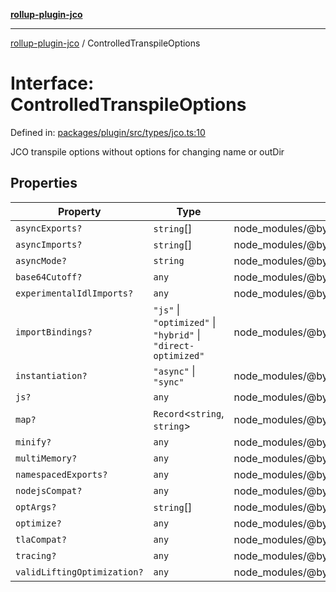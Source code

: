 [**rollup-plugin-jco**](../README.md)

---

[rollup-plugin-jco](../README.md) / ControlledTranspileOptions

# Interface: ControlledTranspileOptions

Defined in: [packages/plugin/src/types/jco.ts:10](https://github.com/rioam2/rollup-plugin-jco/blob/main/packages/plugin/src/types/jco.ts#L10)

JCO transpile options without options for changing name or outDir

## Properties

| Property                                                          | Type                                                          | Defined in                                                   |
| ----------------------------------------------------------------- | ------------------------------------------------------------- | ------------------------------------------------------------ |
| <a id="asyncexports"></a> `asyncExports?`                         | `string`[]                                                    | node_modules/@bytecodealliance/jco/src/cmd/transpile.d.ts:68 |
| <a id="asyncimports"></a> `asyncImports?`                         | `string`[]                                                    | node_modules/@bytecodealliance/jco/src/cmd/transpile.d.ts:67 |
| <a id="asyncmode"></a> `asyncMode?`                               | `string`                                                      | node_modules/@bytecodealliance/jco/src/cmd/transpile.d.ts:66 |
| <a id="base64cutoff"></a> `base64Cutoff?`                         | `any`                                                         | node_modules/@bytecodealliance/jco/src/cmd/transpile.d.ts:73 |
| <a id="experimentalidlimports"></a> `experimentalIdlImports?`     | `any`                                                         | node_modules/@bytecodealliance/jco/src/cmd/transpile.d.ts:80 |
| <a id="importbindings"></a> `importBindings?`                     | `"js"` \| `"optimized"` \| `"hybrid"` \| `"direct-optimized"` | node_modules/@bytecodealliance/jco/src/cmd/transpile.d.ts:64 |
| <a id="instantiation"></a> `instantiation?`                       | `"async"` \| `"sync"`                                         | node_modules/@bytecodealliance/jco/src/cmd/transpile.d.ts:63 |
| <a id="js"></a> `js?`                                             | `any`                                                         | node_modules/@bytecodealliance/jco/src/cmd/transpile.d.ts:74 |
| <a id="map"></a> `map?`                                           | `Record`\<`string`, `string`\>                                | node_modules/@bytecodealliance/jco/src/cmd/transpile.d.ts:65 |
| <a id="minify"></a> `minify?`                                     | `any`                                                         | node_modules/@bytecodealliance/jco/src/cmd/transpile.d.ts:75 |
| <a id="multimemory"></a> `multiMemory?`                           | `any`                                                         | node_modules/@bytecodealliance/jco/src/cmd/transpile.d.ts:79 |
| <a id="namespacedexports"></a> `namespacedExports?`               | `any`                                                         | node_modules/@bytecodealliance/jco/src/cmd/transpile.d.ts:77 |
| <a id="nodejscompat"></a> `nodejsCompat?`                         | `any`                                                         | node_modules/@bytecodealliance/jco/src/cmd/transpile.d.ts:71 |
| <a id="optargs"></a> `optArgs?`                                   | `string`[]                                                    | node_modules/@bytecodealliance/jco/src/cmd/transpile.d.ts:81 |
| <a id="optimize"></a> `optimize?`                                 | `any`                                                         | node_modules/@bytecodealliance/jco/src/cmd/transpile.d.ts:76 |
| <a id="tlacompat"></a> `tlaCompat?`                               | `any`                                                         | node_modules/@bytecodealliance/jco/src/cmd/transpile.d.ts:72 |
| <a id="tracing"></a> `tracing?`                                   | `any`                                                         | node_modules/@bytecodealliance/jco/src/cmd/transpile.d.ts:70 |
| <a id="validliftingoptimization"></a> `validLiftingOptimization?` | `any`                                                         | node_modules/@bytecodealliance/jco/src/cmd/transpile.d.ts:69 |
